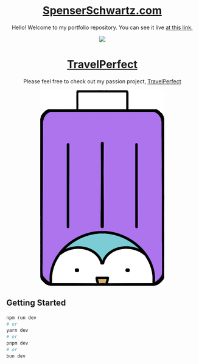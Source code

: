 <h1 align="center">
    <a href="https://spenserschwartz.com">SpenserSchwartz.com</a>
</h1>

<p align="center">
    Hello! Welcome to my portfolio repository. You can see it live <a href="https://spenserschwartz.com">at this link.</a>
</p>

<p align="center">
  <img  src="https://travelperfect-bucket.s3.us-west-1.amazonaws.com/portfolio/Peru+Alpaca.png">
</p>

<h1 align="center">
    <a href="https://travelperfect.io">TravelPerfect</a>
</h1>

<p align="center">
    Please feel free to check out my passion project, <a href="https://www.travelperfect.io">TravelPerfect</a>
</p>

<p align="center">
  <img  src="public/images/penguin_purp_cropped.png">
</p>

## Getting Started

```bash
npm run dev
# or
yarn dev
# or
pnpm dev
# or
bun dev
```
